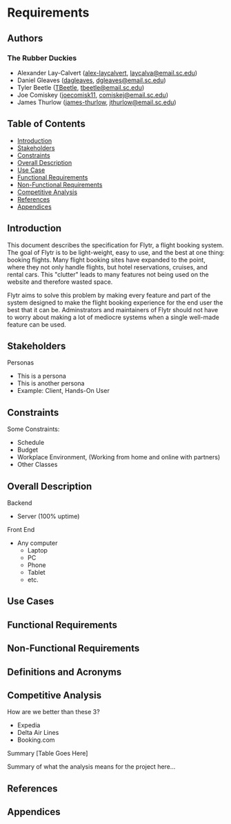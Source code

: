 # Requirements

## Authors

### The Rubber Duckies

- Alexander Lay-Calvert ([alex-laycalvert](https://github.com/alex-laycalvert), [laycalva@email.sc.edu](mailto:laycalva@email.sc.edu))
- Daniel Gleaves ([dagleaves](https://github.com/dagleaves), [dgleaves@email.sc.edu](mailto:dgleaves@email.sc.edu]))
- Tyler Beetle ([TBeetle](https://github.com/tbeetle), [tbeetle@email.sc.edu](mailto:tbeetle@email.sc.edu))
- Joe Comiskey ([joecomisk11](https://github.com/joecomisk11), [comiskej@email.sc.edu](mailto:comiskej@email.sc.edu))
- James Thurlow ([james-thurlow](https://github.com/james-thurlow), [jthurlow@email.sc.edu](mailto:jthurlow@email.sc.edu))

## Table of Contents

- [Introduction](#introduction)
- [Stakeholders](#stakeholders)
- [Constraints](#constraints)
- [Overall Description](#overall-description)
- [Use Case](#use-cases)
- [Functional Requirements](#functional-requirements)
- [Non-Functional Requirements](#non-functional-requirements)
- [Competitive Analysis](#competitive-analysis)
- [References](#references)
- [Appendices](#appendices)

## Introduction

This document describes the specification for Flytr, a flight booking system.
The goal of Flytr is to be light-weight, easy to use, and the best at one
thing: booking flights. Many flight booking sites have expanded to the point,
where they not only handle flights, but hotel reservations, cruises, and
rental cars. This "clutter" leads to many features not being used on the
website and therefore wasted space.

Flytr aims to solve this problem by making every feature and part of the
system designed to make the flight booking experience for the end user
the best that it can be. Adminstrators and maintainers of Flytr should
not have to worry about making a lot of mediocre systems when a single
well-made feature can be used.

## Stakeholders

Personas

- This is a persona
- This is another persona
- Example: Client, Hands-On User

## Constraints

Some Constraints:

- Schedule
- Budget
- Workplace Environment, (Working from home and online with partners)
- Other Classes

## Overall Description

Backend

- Server (100% uptime)

Front End

- Any computer
  - Laptop
  - PC
  - Phone
  - Tablet
  - etc.

## Use Cases

## Functional Requirements

## Non-Functional Requirements

## Definitions and Acronyms

## Competitive Analysis

How are we better than these 3?

- Expedia
- Delta Air Lines
- Booking.com

Summary
[Table Goes Here]

Summary of what the analysis means for the project here...

## References

## Appendices
